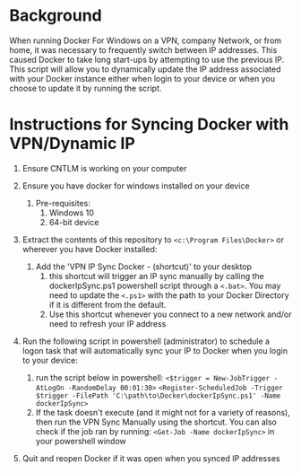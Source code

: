 # **Background**
When running Docker For Windows on a VPN, company Network, or from home, it was necessary to frequently switch between IP addresses. This caused Docker to take long start-ups by attempting to use the previous IP. This script will allow you to dynamically update the IP address associated with your Docker instance either when login to your device or when you choose to update it by running the script.

# **Instructions for Syncing Docker with VPN/Dynamic IP**
1. Ensure CNTLM is working on your computer
1. Ensure you have docker for windows installed on your device
	1. Pre-requisites:
		1. Windows 10
		1. 64-bit device

1. Extract the contents of this repository to `<c:\Program Files\Docker>` or wherever you have Docker installed:
	1. Add the 'VPN IP Sync Docker - (shortcut)' to your desktop
		1. this shortcut will trigger an IP sync manually by calling the dockerIpSync.ps1 powershell script through a `<.bat>`. You may need to update the `<.ps1>` with the path to your Docker Directory if it is different from the default.
		1. Use this shortcut whenever you connect to a new network and/or need to refresh your IP address

1. Run the following script in powershell (administrator) to schedule a
    logon task that will automatically sync your IP to Docker when you login to your device:
	1. run the script below in powershell:
	`<$trigger = New-JobTrigger -AtLogOn -RandomDelay 00:01:30>`
	`<Register-ScheduledJob -Trigger $trigger -FilePath 'C:\path\to\Docker\dockerIpSync.ps1' -Name dockerIpSync>`
	1. If the task doesn't execute (and it might not for a variety of reasons), then run the VPN Sync Manually using the shortcut. You can also check if the job ran by running: `<Get-Job -Name dockerIpSync>` in your powershell window

1. Quit and reopen Docker if it was open when you synced IP addresses

	